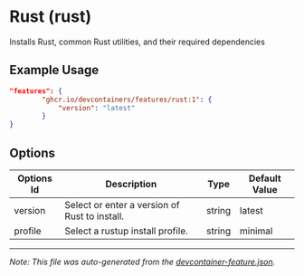 
# Rust (rust)

Installs Rust, common Rust utilities, and their required dependencies

## Example Usage

```json
"features": {
        "ghcr.io/devcontainers/features/rust:1": {
            "version": "latest"
        }
}
```

## Options

| Options Id | Description | Type | Default Value |
|-----|-----|-----|-----|
| version | Select or enter a version of Rust to install. | string | latest |
| profile | Select a rustup install profile. | string | minimal |

---

_Note: This file was auto-generated from the [devcontainer-feature.json](./devcontainer-feature.json)._

